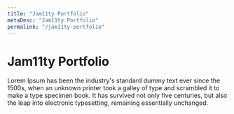 ```yaml
---
title: "Jam11ty Portfolio"
metaDesc: "Jam11ty Portfolio"
permalink: "/jam11ty-portfolio"
---
```


# Jam11ty Portfolio

Lorem Ipsum has been the industry's standard dummy text ever since the 1500s, when an unknown printer took a galley of type and scrambled it to make a type specimen book. It has survived not only five centuries, but also the leap into electronic typesetting, remaining essentially unchanged.